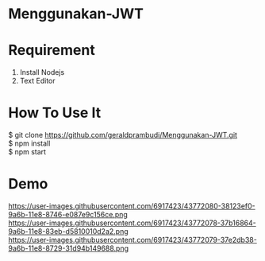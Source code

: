 # Menggunakan-JWT

# Requirement 
1. Install Nodejs
2. Text Editor

# How To Use It
$ git clone https://github.com/geraldprambudi/Menggunakan-JWT.git <br/>
$ npm install <br />
$ npm start

# Demo 
https://user-images.githubusercontent.com/6917423/43772080-38123ef0-9a6b-11e8-8746-e087e9c156ce.png <br/>
https://user-images.githubusercontent.com/6917423/43772078-37b16864-9a6b-11e8-83eb-d5810010d2a2.png <br/>
https://user-images.githubusercontent.com/6917423/43772079-37e2db38-9a6b-11e8-8729-31d94b149688.png
